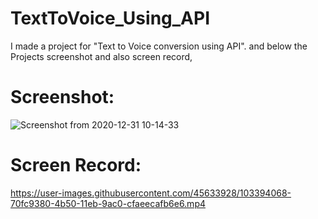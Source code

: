 # TextToVoice_Using_API

I made a project for "Text to Voice conversion using API". and below the Projects screenshot and also screen record,

# Screenshot:
![Screenshot from 2020-12-31 10-14-33](https://user-images.githubusercontent.com/45633928/103394177-20d20100-4b51-11eb-85f2-52e6703dd19f.png)

# Screen Record:
https://user-images.githubusercontent.com/45633928/103394068-70fc9380-4b50-11eb-9ac0-cfaeecafb6e6.mp4
